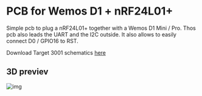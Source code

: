 # PCB for Wemos D1 + nRF24L01+

Simple pcb to plug a nRF24L01+ together with a Wemos D1 Mini / Pro. Thos pcb also leads the UART and the I2C outside. It also allows to easily connect D0 / GPIO16 to RST.

Download Target 3001 schematics [here](nRF24L01_ESP_Wemos_D1.T3001)

## 3D previev
![img](https://github.com/pascaltippelt/ahoy/blob/main/tools/pcb/pcb_1.JPG?raw=true)

